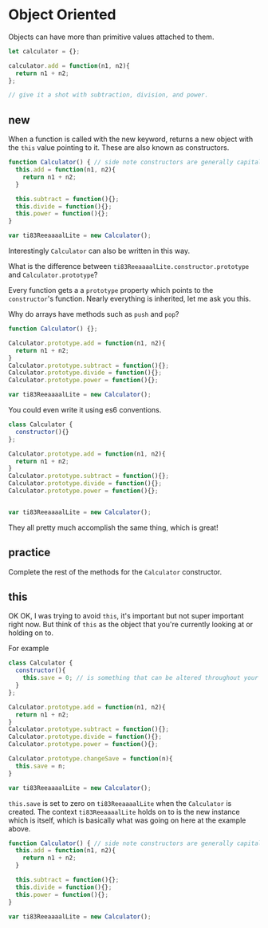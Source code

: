 # Object Oriented

Objects can have more than primitive values attached to them.

```js
let calculator = {};

calculator.add = function(n1, n2){
  return n1 + n2;
};

// give it a shot with subtraction, division, and power.
```


## new



When a function is called with the new keyword, returns a new object with the `this` value pointing to it. These are also known as constructors.

```js
function Calculator() { // side note constructors are generally capitalized
  this.add = function(n1, n2){
    return n1 + n2;
  }

  this.subtract = function(){};
  this.divide = function(){};
  this.power = function(){};
}

var ti83ReeaaaalLite = new Calculator();
```

Interestingly `Calculator` can also be written in this way.

What is the difference between `ti83ReeaaaalLite.constructor.prototype` and `Calculator.prototype`?

Every function gets a a `prototype` property which points to the `constructor`'s function. Nearly everything is inherited, let me ask you this.

Why do arrays have methods such as `push` and `pop`?

```js
function Calculator() {};

Calculator.prototype.add = function(n1, n2){
  return n1 + n2;
}
Calculator.prototype.subtract = function(){};
Calculator.prototype.divide = function(){};
Calculator.prototype.power = function(){};

var ti83ReeaaaalLite = new Calculator();
```

You could even write it  using es6 conventions.

```js
class Calculator {
  constructor(){}
};

Calculator.prototype.add = function(n1, n2){
  return n1 + n2;
}
Calculator.prototype.subtract = function(){};
Calculator.prototype.divide = function(){};
Calculator.prototype.power = function(){};


var ti83ReeaaaalLite = new Calculator();
```

They all pretty much accomplish the same thing, which is great!

## practice

Complete the rest of the methods for the `Calculator` constructor.

## this

OK OK, I was trying to avoid `this`, it's important but not super important right now. But think of `this` as the object that you're currently looking at or holding on to.

For example

```js
class Calculator {
  constructor(){
    this.save = 0; // is something that can be altered throughout your functional calls
  }
};

Calculator.prototype.add = function(n1, n2){
  return n1 + n2;
}
Calculator.prototype.subtract = function(){};
Calculator.prototype.divide = function(){};
Calculator.prototype.power = function(){};

Calculator.prototype.changeSave = function(n){
  this.save = n;
}

var ti83ReeaaaalLite = new Calculator();
```

`this.save` is set to zero on `ti83ReeaaaalLite` when the `Calculator` is created. The context `ti83ReeaaaalLite` holds on to is the new instance which is itself, which is basically what was going on here at the example above.

```js
function Calculator() { // side note constructors are generally capitalized
  this.add = function(n1, n2){
    return n1 + n2;
  }

  this.subtract = function(){};
  this.divide = function(){};
  this.power = function(){};
}

var ti83ReeaaaalLite = new Calculator();
```
